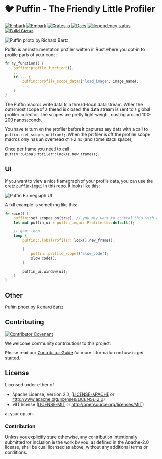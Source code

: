 # 🐦 Puffin - The Friendly Little Profiler

[![Embark](https://img.shields.io/badge/embark-open%20source-blueviolet.svg)](https://embark.dev)
[![Embark](https://img.shields.io/badge/discord-ark-%237289da.svg?logo=discord)](https://discord.gg/dAuKfZS)
[![Crates.io](https://img.shields.io/crates/v/puffin.svg)](https://crates.io/crates/puffin)
[![Docs](https://docs.rs/puffin/badge.svg)](https://docs.rs/puffin)
[![dependency status](https://deps.rs/repo/github/EmbarkStudios/puffin/status.svg)](https://deps.rs/repo/github/EmbarkStudios/puffin)
[![Build Status](https://github.com/EmbarkStudios/puffin/workflows/CI/badge.svg)](https://github.com/EmbarkStudios/puffin/actions?workflow=CI)

![Puffin photo by Richard Bartz](puffin.jpg)

Puffin is an instrumentation profiler written in Rust where you opt-in to profile parts of your code:

``` rust
fn my_function() {
    puffin::profile_function!();
    ...
    if ... {
        puffin::profile_scope_data!("load_image", image_name);
        ...
    }
}
```

The Puffin macros write data to a thread-local data stream. When the outermost scope of a thread is closed, the data stream is sent to a global profiler collector. The scopes are pretty light-weight, costing around 100-200 nanoseconds.

You have to turn on the profiler before it captures any data with a call to `puffin::set_scopes_on(true);`. When the profiler is off the profiler scope macros only has an overhead of 1-2 ns (and some stack space);

Once per frame you need to call `puffin::GlobalProfiler::lock().new_frame();`.

## UI

If you want to view a nice flamegraph of your profile data, you can use the crate `puffin-imgui` in this repo. It looks like this:

![Puffin Flamegraph UI](puffin-imgui/flamegraph.png)

A full example is something like this:

``` rust
fn main() {
    puffin::set_scopes_on(true); // you may want to control this with a flag
    let mut puffin_ui = puffin_imgui::ProfilerUi::default();

    // game loop
    loop {
        puffin::GlobalProfiler::lock().new_frame();

        {
            puffin::profile_scope!("slow_code");
            slow_code();
        }

        puffin_ui.window(ui);
    }
}
```

## Other

[Puffin photo by Richard Bartz](https://en.wikipedia.org/wiki/File:Papageitaucher_Fratercula_arctica.jpg)

## Contributing

[![Contributor Covenant](https://img.shields.io/badge/contributor%20covenant-v1.4-ff69b4.svg)](../CODE_OF_CONDUCT.md)

We welcome community contributions to this project.

Please read our [Contributor Guide](CONTRIBUTING.md) for more information on how to get started.

## License

Licensed under either of

* Apache License, Version 2.0, ([LICENSE-APACHE](LICENSE-APACHE) or http://www.apache.org/licenses/LICENSE-2.0)
* MIT license ([LICENSE-MIT](LICENSE-MIT) or http://opensource.org/licenses/MIT)

at your option.

### Contribution

Unless you explicitly state otherwise, any contribution intentionally submitted for inclusion in the work by you, as defined in the Apache-2.0 license, shall be dual licensed as above, without any additional terms or conditions.
